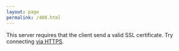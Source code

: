 ```yaml
---
layout: page
permalink: /400.html
---
```


This server requires that the client send a valid SSL certificate. Try
connecting [via HTTPS][Home].

[Home]: https://www.joecridge.me

